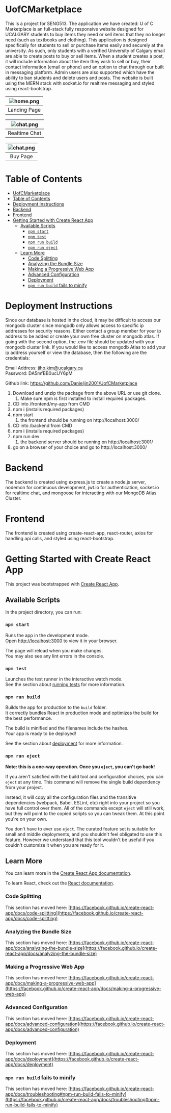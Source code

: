 # UofCMarketplace

This is a project for SENG513. The application we have created: U of C Marketplace is an full-stack fully responsive website designed for UCALGARY students to buy items they need or sell items that they no longer need (such as textbooks and clothing). This application is designed specifically for students to sell or purchase items easily and securely at the university. As such, only students with a verified University of Calgary email are able to create posts to buy or sell items. When a student creates a post, it will include information about the item they wish to sell or buy, their contact information (email or phone) and an option to chat through our built in messaging platform. Admin users are also supported which have the ability to ban students and delete users and posts. The website is built using the MERN stack with socket.io for realtime messaging and styled using react-bootstrap.

| ![home.png](./screenshots/home.png) |
| :---------------------------------: |
|            Landing Page             |

| ![chat.png](./screenshots/chat.png) |
| :---------------------------------: |
|            Realtime Chat            |

| ![chat.png](./screenshots/buy.png) |
| :--------------------------------: |
|              Buy Page              |

# Table of Contents

- [UofCMarketplace](#uofcmarketplace)
- [Table of Contents](#table-of-contents)
- [Deployment Instructions](#deployment-instructions)
- [Backend](#backend)
- [Frontend](#frontend)
- [Getting Started with Create React App](#getting-started-with-create-react-app)
  - [Available Scripts](#available-scripts)
    - [`npm start`](#npm-start)
    - [`npm test`](#npm-test)
    - [`npm run build`](#npm-run-build)
    - [`npm run eject`](#npm-run-eject)
  - [Learn More](#learn-more)
    - [Code Splitting](#code-splitting)
    - [Analyzing the Bundle Size](#analyzing-the-bundle-size)
    - [Making a Progressive Web App](#making-a-progressive-web-app)
    - [Advanced Configuration](#advanced-configuration)
    - [Deployment](#deployment)
    - [`npm run build` fails to minify](#npm-run-build-fails-to-minify)

# Deployment Instructions

Since our database is hosted in the cloud, it may be difficult to access our mongodb cluster since mongodb only allows access to specific ip addresses for security reasons. Either contact a group member for your ip address to be added or create your own free cluster on mongodb atlas. If going with the second option, the .env file should be updated with your mongodb cluster link. If you would like to access mongodb Atlas to add your ip address yourself or view the database, then the following are the credentials:

Email Address: jiho.kim@ucalgary.ca \
Password: DA5mfBB0ucUY6pM

Github link: https://github.com/Danieljin2001/UofCMarketplace

1. Download and unzip the package from the above URL or use git clone.
   1. Make sure npm is first installed to install required packages.
2. CD into /frontend/my-app from CMD
3. npm i (installs required packages)
4. npm start
   1. the frontend should be running on http://localhost:3000/
5. CD into /backend from CMD
6. npm i (installs required packages)
7. npm run dev
   1. the backend server should be running on http://localhost:3001/
8. go on a browser of your choice and go to http://localhost:3000/

# Backend

The backend is created using express.js to create a node.js server, nodemon for continuous development, jwt.io for authentication, socket.io for realtime chat, and mongoose for interacting with our MongoDB Atlas Cluster.

# Frontend

The frontend is created using create-react-app, react-router, axios for handling api calls, and styled using react-bootstrap.

# Getting Started with Create React App

This project was bootstrapped with [Create React App](https://github.com/facebook/create-react-app).

## Available Scripts

In the project directory, you can run:

### `npm start`

Runs the app in the development mode.\
Open [http://localhost:3000](http://localhost:3000) to view it in your browser.

The page will reload when you make changes.\
You may also see any lint errors in the console.

### `npm test`

Launches the test runner in the interactive watch mode.\
See the section about [running tests](https://facebook.github.io/create-react-app/docs/running-tests) for more information.

### `npm run build`

Builds the app for production to the `build` folder.\
It correctly bundles React in production mode and optimizes the build for the best performance.

The build is minified and the filenames include the hashes.\
Your app is ready to be deployed!

See the section about [deployment](https://facebook.github.io/create-react-app/docs/deployment) for more information.

### `npm run eject`

**Note: this is a one-way operation. Once you `eject`, you can't go back!**

If you aren't satisfied with the build tool and configuration choices, you can `eject` at any time. This command will remove the single build dependency from your project.

Instead, it will copy all the configuration files and the transitive dependencies (webpack, Babel, ESLint, etc) right into your project so you have full control over them. All of the commands except `eject` will still work, but they will point to the copied scripts so you can tweak them. At this point you're on your own.

You don't have to ever use `eject`. The curated feature set is suitable for small and middle deployments, and you shouldn't feel obligated to use this feature. However we understand that this tool wouldn't be useful if you couldn't customize it when you are ready for it.

## Learn More

You can learn more in the [Create React App documentation](https://facebook.github.io/create-react-app/docs/getting-started).

To learn React, check out the [React documentation](https://reactjs.org/).

### Code Splitting

This section has moved here: [https://facebook.github.io/create-react-app/docs/code-splitting](https://facebook.github.io/create-react-app/docs/code-splitting)

### Analyzing the Bundle Size

This section has moved here: [https://facebook.github.io/create-react-app/docs/analyzing-the-bundle-size](https://facebook.github.io/create-react-app/docs/analyzing-the-bundle-size)

### Making a Progressive Web App

This section has moved here: [https://facebook.github.io/create-react-app/docs/making-a-progressive-web-app](https://facebook.github.io/create-react-app/docs/making-a-progressive-web-app)

### Advanced Configuration

This section has moved here: [https://facebook.github.io/create-react-app/docs/advanced-configuration](https://facebook.github.io/create-react-app/docs/advanced-configuration)

### Deployment

This section has moved here: [https://facebook.github.io/create-react-app/docs/deployment](https://facebook.github.io/create-react-app/docs/deployment)

### `npm run build` fails to minify

This section has moved here: [https://facebook.github.io/create-react-app/docs/troubleshooting#npm-run-build-fails-to-minify](https://facebook.github.io/create-react-app/docs/troubleshooting#npm-run-build-fails-to-minify)
